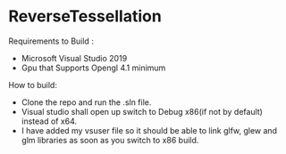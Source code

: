 # ReverseTessellation

Requirements to Build :<br>
  <ul>
  <li>Microsoft Visual Studio 2019<br>
  <li>Gpu that Supports Opengl 4.1 minimum<br>
  </ul>
How to build:<br>
  <ul>
  <li>Clone the repo and run the .sln file.<br>
  <li>Visual studio shall open up switch to Debug x86(if not by default) instead of x64.<br>
  <li>I have added my vsuser file so it should be able to link glfw, glew and glm libraries as soon as you switch to x86 build.<br>
  </ul>
